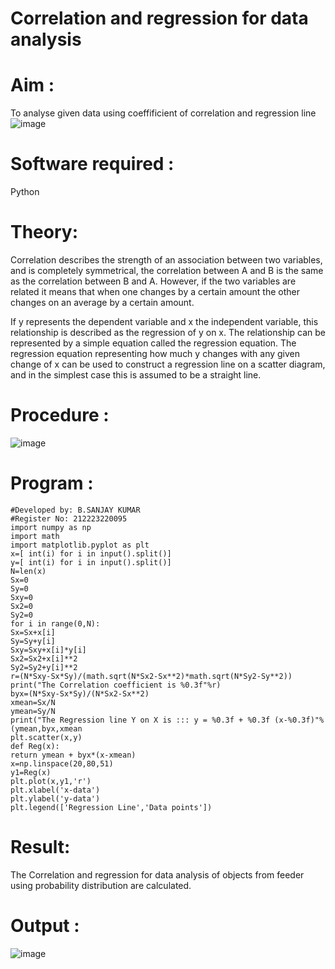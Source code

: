 # Correlation and regression for data analysis
# Aim : 

To analyse given data using coeffificient of correlation and regression line
![image](https://user-images.githubusercontent.com/104613195/168224136-d6b64e64-7d3d-4775-9337-c8f96fe41f2d.png)


# Software required :  

Python

# Theory:

Correlation describes the strength of an association between two variables, and is completely symmetrical, the correlation between A and B is the same as the correlation between B and A. However, if the two variables are related it means that when one changes by a certain amount the other changes on an average by a certain amount.  

If y represents the dependent variable and x the independent variable, this relationship is described as the regression of y on x. The relationship can be represented by a simple equation called the regression equation. The regression equation representing how much y changes with any given change of x can be used to construct a regression line on a scatter diagram, and in the simplest case this is assumed to be a straight line.

# Procedure :

![image](https://user-images.githubusercontent.com/104613195/168225866-ac8f6610-bdc3-4ac2-a24e-2b24ba08e189.png)

# Program :


    #Developed by: B.SANJAY KUMAR
    #Register No: 212223220095
    import numpy as np
    import math
    import matplotlib.pyplot as plt
    x=[ int(i) for i in input().split()]
    y=[ int(i) for i in input().split()]
    N=len(x)
    Sx=0
    Sy=0
    Sxy=0
    Sx2=0
    Sy2=0
    for i in range(0,N):
    Sx=Sx+x[i]
    Sy=Sy+y[i]
    Sxy=Sxy+x[i]*y[i]
    Sx2=Sx2+x[i]**2
    Sy2=Sy2+y[i]**2
    r=(N*Sxy-Sx*Sy)/(math.sqrt(N*Sx2-Sx**2)*math.sqrt(N*Sy2-Sy**2))
    print("The Correlation coefficient is %0.3f"%r)
    byx=(N*Sxy-Sx*Sy)/(N*Sx2-Sx**2)
    xmean=Sx/N
    ymean=Sy/N
    print("The Regression line Y on X is ::: y = %0.3f + %0.3f (x-%0.3f)"%(ymean,byx,xmean
    plt.scatter(x,y)
    def Reg(x):
    return ymean + byx*(x-xmean)
    x=np.linspace(20,80,51)
    y1=Reg(x)
    plt.plot(x,y1,'r')
    plt.xlabel('x-data')
    plt.ylabel('y-data')
    plt.legend(['Regression Line','Data points'])




# Result:



The Correlation and regression for data analysis of objects from feeder using probability
distribution are calculated.




# Output :



![image](https://github.com/bsanjaykumar560/Correlation_Regression/assets/145954153/bb1c41e0-71f0-47a2-9d9e-a85f2f02d4b5)




